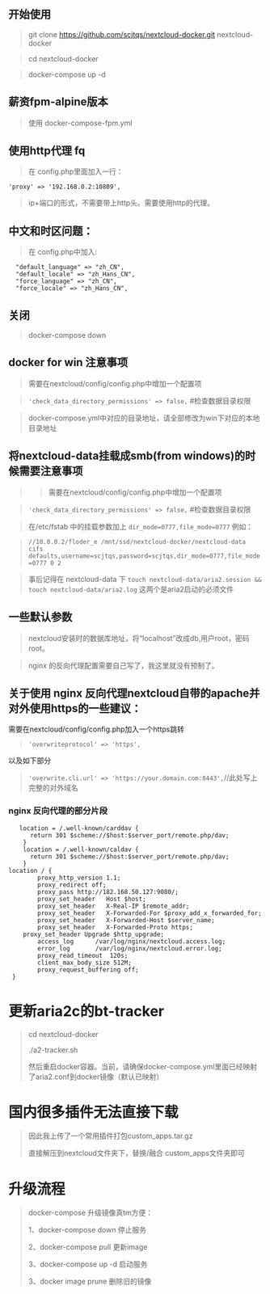 ## 开始使用
> git clone https://github.com/scjtqs/nextcloud-docker.git nextcloud-docker

> cd nextcloud-docker

> docker-compose up -d

## 薪资fpm-alpine版本

> 使用 docker-compose-fpm.yml

## 使用http代理 fq

> 在 config.php里面加入一行：

```
'proxy' => '192.168.0.2:10809',
```

> ip+端口的形式，不需要带上http头。需要使用http的代理。

## 中文和时区问题：

> 在 config.php中加入:

```
  "default_language" => "zh_CN",
  "default_locale" => "zh_Hans_CN",
  "force_language" => "zh_CN",
  "force_locale" => "zh_Hans_CN",
```

## 关闭

> docker-compose down

## docker for win 注意事项

> 需要在nextcloud/config/config.php中增加一个配置项

> `'check_data_directory_permissions' => false,`     #检查数据目录权限

> docker-compose.yml中对应的目录地址，请全部修改为win下对应的本地目录地址

## 将nextcloud-data挂载成smb(from windows)的时候需要注意事项
> > 需要在nextcloud/config/config.php中增加一个配置项

> `'check_data_directory_permissions' => false,`     #检查数据目录权限

> 在/etc/fstab 中的挂载参数加上 `dir_mode=0777,file_mode=0777` 例如：

> `//10.0.0.2/floder_e /mnt/ssd/nextcloud-docker/nextcloud-data   cifs    defaults,username=scjtqs,password=scjtqs,dir_mode=0777,file_mode=0777 0 2`

> 事后记得在 nextcloud-data 下 `touch nextcloud-data/aria2.session && touch nextcloud-data/aria2.log` 这两个是aria2启动的必须文件

## 一些默认参数

> nextcloud安装时的数据库地址，将“localhost”改成db,用户root，密码root。

> nginx 的反向代理配置需要自己写了，我这里就没有预制了。

## 关于使用 nginx 反向代理nextcloud自带的apache并对外使用https的一些建议：

需要在nextcloud/config/config.php加入一个https跳转

> `'overwriteprotocol' => 'https',`

以及如下部分

> `'overwrite.cli.url' => 'https://your.domain.com:8443',`//此处写上完整的对外域名

### nginx 反向代理的部分片段
````nginx
   location = /.well-known/carddav {
      return 301 $scheme://$host:$server_port/remote.php/dav;
    }
    location = /.well-known/caldav {
      return 301 $scheme://$host:$server_port/remote.php/dav;
    }
location / {
        proxy_http_version 1.1;
        proxy_redirect off;
        proxy_pass http://182.168.50.127:9080/;
        proxy_set_header   Host $host;
        proxy_set_header   X-Real-IP $remote_addr;
        proxy_set_header   X-Forwarded-For $proxy_add_x_forwarded_for;
        proxy_set_header   X-Forwarded-Host $server_name;
        proxy_set_header   X-Forwarded-Proto https;
	proxy_set_header Upgrade $http_upgrade;
        access_log      /var/log/nginx/nextcloud.access.log;
        error_log       /var/log/nginx/nextcloud.error.log;
        proxy_read_timeout  120s;
        client_max_body_size 512M;
        proxy_request_buffering off;
 }

````
# 更新aria2c的bt-tracker
> cd nextcloud-docker
>
> ./a2-tracker.sh
>
> 然后重启docker容器。当前，请确保docker-compose.yml里面已经映射了aria2.conf到docker镜像（默认已映射）

#  国内很多插件无法直接下载
> 因此我上传了一个常用插件打包custom_apps.tar.gz
> 
> 直接解压到nextcloud文件夹下，替换/融合 custom_apps文件夹即可

# 升级流程
> docker-compose 升级镜像真tm方便：
>
> 1、docker-compose down 停止服务
>
> 2、docker-compose pull 更新image
>
> 3、docker-compose up -d 启动服务
>
> 3、docker image prune 删除旧的镜像
